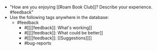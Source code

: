 - "How are you enjoying [[Roam Book Club]]? Describe your experience. #feedback"
- Use the following tags anywhere in the database:
    - #feedback
        - #[[[[feedback]]: What's working]]
        - #[[[[feedback]]: What could be better]]
        - #[[[[feedback]]: [[Suggestions]]]]
        - #bug-reports
